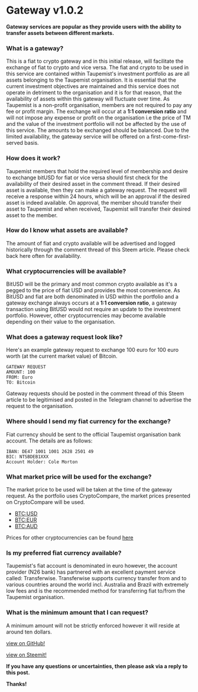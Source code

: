 # Gateway v1.0.2
**Gateway services are popular as they provide users with the ability to transfer assets between different markets.**

### What is a gateway?
This is a fiat to crypto gateway and in this initial release, will facilitate the exchange of fiat to crypto and vice versa.
The fiat and crypto to be used in this service are contained within Taupemist's investment portfolio as are all assets belonging to the Taupemist organisation. It is essential that the current investment objectives are maintained and this service does not operate in detriment to the organisation and it is for that reason, that the availability of assets within this gateway will fluctuate over time.
As Taupemist is a non-profit organisation, members are not required to pay any fee or profit margin.
The exchange will occur at a **1:1 conversion ratio** and will not impose any expense or profit on the organisation i.e the price of TM and the value of the investment portfolio will not be affected by the use of this service.
The amounts to be exchanged should be balanced.
Due to the limited availability, the gateway service will be offered on a  first-come-first-served basis. 

### How does it work?
Taupemist members that hold the required level of membership and desire to exchange bitUSD for fiat or vice versa should first check for the availability of their desired asset in the comment thread.
If their desired asset is available, then they can make a gateway request.
The request will receive a response within 24 hours, which will be an approval if the desired asset is indeed available.
On approval, the member should transfer their asset to Taupemist and when received, Taupemist will transfer their desired asset to the member.

### How do I know what assets are available?
The amount of fiat and crypto available will be advertised and logged historically through the comment thread of this Steem article.
Please check back here often for availability.

### What cryptocurrencies will be available?
BitUSD will be the primary and most common crypto available as it's a pegged to the price of fiat USD and provides the most convenience.
As BitUSD and fiat are both denominated in USD within the portfolio and a gateway exchange always occurs at a **1:1 conversion ratio**, a gateway transaction using BitUSD would not require an update to the investment portfolio. However, other cryptocurrencies may become available depending on their value to the organisation.

### What does a gateway request look like?
Here's an example gateway request to exchange 100 euro for 100 euro worth (at the current market value) of Bitcoin.
```
GATEWAY REQUEST
AMOUNT: 100
FROM: Euro
TO: Bitcoin
```
Gateway requests should be posted in the comment thread of this Steem article to be legitimised and posted in the Telegram channel to advertise the request to the organisation.

### Where should I send my fiat currency for the exchange?
Fiat currency should be sent to the official Taupemist organisation bank account.
The details are as follows:
```
IBAN: DE47 1001 1001 2628 2501 49
BIC: NTSBDEB1XXX
Account Holder: Cole Morton
```

### What market price will be used for the exchange?
The market price to be used will be taken at the time of the gateway request.
As the portfolio uses CryptoCompare, the market prices presented on CryptoCompare will be used.
- [BTC:USD](https://www.cryptocompare.com/coins/btc/overview/USD)
- [BTC:EUR](https://www.cryptocompare.com/coins/btc/overview/EUR)
- [BTC:AUD](https://www.cryptocompare.com/coins/btc/overview/AUD)

Prices for other cryptocurrencies can be found [here](https://www.cryptocompare.com/coins)

### Is my preferred fiat currency available?
Taupemist's fiat account is denominated in euro however, the account provider (N26 bank) has partnered with an excellent payment service called: Transferwise. Transferwise supports currency transfer from and to various countries around the world incl. Australia and Brazil with extremely low fees and is the recommended method for transferring fiat to/from the Taupemist organisation.

### What is the minimum amount that I can request?
A minimum amount will not be strictly enforced however it will reside at around ten dollars.

[view on GitHub!](https://github.com/TaupeMist/TaupeMist/blob/master/Gateway.md)

[view on Steemit!](https://steemit.com/taupemist/@cmorton/gateway-v1)

**If you have any questions or uncertainties, then please ask via a reply to this post.**

**Thanks!**
